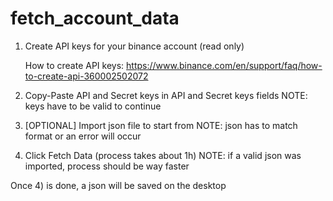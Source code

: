 # fetch_account_data

1) Create API keys for your binance account (read only)
   
   How to create API keys:
   https://www.binance.com/en/support/faq/how-to-create-api-360002502072
   
2) Copy-Paste API and Secret keys in API and Secret keys fields
   NOTE: keys have to be valid to continue

3) [OPTIONAL] Import json file to start from 
    NOTE: json has to match format or an error will occur
    
4) Click Fetch Data (process takes about 1h)
   NOTE: if a valid json was imported, process should be way faster
   
Once 4) is done, a json will be saved on the desktop
